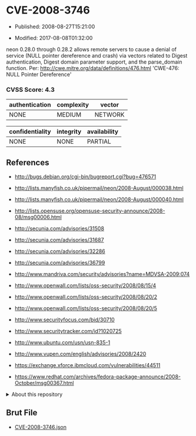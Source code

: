 # CVE-2008-3746

- Published: 2008-08-27T15:21:00

- Modified: 2017-08-08T01:32:00

neon 0.28.0 through 0.28.2 allows remote servers to cause a denial of service (NULL pointer dereference and crash) via vectors related to Digest authentication, Digest domain parameter support, and the parse_domain function. Per: http://cwe.mitre.org/data/definitions/476.html
'CWE-476: NULL Pointer Dereference'

### CVSS Score: **4.3**

| authentication | complexity | vector |
| --- | --- | --- |
| NONE | MEDIUM | NETWORK |

| confidentiality | integrity | availability |
| --- | --- | --- |
| NONE | NONE | PARTIAL |

## References

* http://bugs.debian.org/cgi-bin/bugreport.cgi?bug=476571

* http://lists.manyfish.co.uk/pipermail/neon/2008-August/000038.html

* http://lists.manyfish.co.uk/pipermail/neon/2008-August/000040.html

* http://lists.opensuse.org/opensuse-security-announce/2008-08/msg00006.html

* http://secunia.com/advisories/31508

* http://secunia.com/advisories/31687

* http://secunia.com/advisories/32286

* http://secunia.com/advisories/36799

* http://www.mandriva.com/security/advisories?name=MDVSA-2009:074

* http://www.openwall.com/lists/oss-security/2008/08/15/4

* http://www.openwall.com/lists/oss-security/2008/08/20/2

* http://www.openwall.com/lists/oss-security/2008/08/20/5

* http://www.securityfocus.com/bid/30710

* http://www.securitytracker.com/id?1020725

* http://www.ubuntu.com/usn/usn-835-1

* http://www.vupen.com/english/advisories/2008/2420

* https://exchange.xforce.ibmcloud.com/vulnerabilities/44511

* https://www.redhat.com/archives/fedora-package-announce/2008-October/msg00367.html

<details>
<summary>About this repository</summary> 

  This repository is part of the project [Live Hack CVE](https://github.com/Live-Hack-CVE). Main website can be found [www.live-hack.org](https://www.live-hack.org) 
  
  Made by [Sn0wAlice](https://github.com/Sn0wAlice) for the people that care about security and need to have a feed of the latest CVEs. Hope you enjoy it, don't forget to star the repo and follow me on [Twitter](https://twitter.com/Sn0wAlice) and [Github](https://github.com/Sn0wAlice). And that is my [personnal website](https://www.alice-snow.me/)

  - [Home Page](https://github.com/Live-Hack-CVE)
  - [Framework](https://github.com/Live-Hack-CVE/cve-framework)
  - [CVE database](https://github.com/Live-Hack-CVE/full_database)
  - [Changelog](https://github.com/Live-Hack-CVE/Changelog)
</details>

## Brut File

* [CVE-2008-3746.json](https://raw.githubusercontent.com/Live-Hack-CVE/full_database/main/cves/2008/CVE-2008-3746.json)

